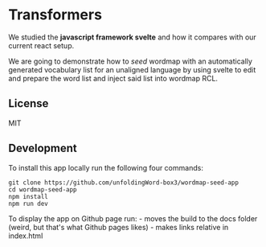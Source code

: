 # Transformers

We studied the **javascript framework svelte** and how it compares with our current react setup.					

We are going to demonstrate how to *seed* wordmap with an automatically generated vocabulary list for an unaligned language by using svelte to edit and prepare the word list and inject said list into wordmap RCL.					


## License

MIT


## Development

To install this app locally run the following four commands:

    git clone https://github.com/unfoldingWord-box3/wordmap-seed-app
    cd wordmap-seed-app
    npm install
    npm run dev

To display the app on Github page run: 
    - moves the build to the docs folder (weird, but that's what Github pages likes)
    - makes links relative in index.html